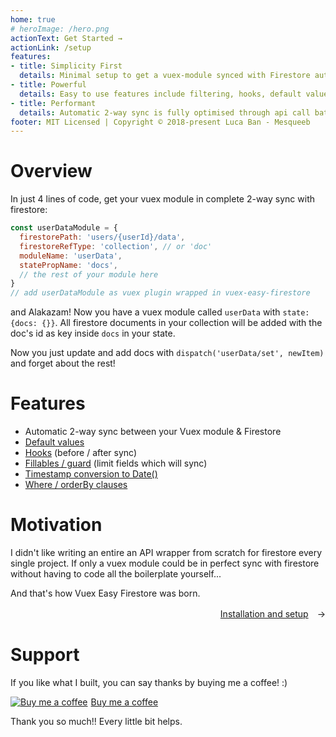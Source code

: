 ```yaml
---
home: true
# heroImage: /hero.png
actionText: Get Started →
actionLink: /setup
features:
- title: Simplicity First
  details: Minimal setup to get a vuex-module synced with Firestore automatically.
- title: Powerful
  details: Easy to use features include filtering, hooks, default values, automatic Firestore Timestamp conversion & much more.
- title: Performant
  details: Automatic 2-way sync is fully optimised through api call batches.
footer: MIT Licensed | Copyright © 2018-present Luca Ban - Mesqueeb
---
```


# Overview

In just 4 lines of code, get your vuex module in complete 2-way sync with firestore:

```js
const userDataModule = {
  firestorePath: 'users/{userId}/data',
  firestoreRefType: 'collection', // or 'doc'
  moduleName: 'userData',
  statePropName: 'docs',
  // the rest of your module here
}
// add userDataModule as vuex plugin wrapped in vuex-easy-firestore
```

and Alakazam! Now you have a vuex module called `userData` with `state: {docs: {}}`.
All firestore documents in your collection will be added with the doc's id as key inside `docs` in your state.

Now you just update and add docs with `dispatch('userData/set', newItem)` and forget about the rest!

# Features

- Automatic 2-way sync between your Vuex module & Firestore
- [Default values](extra-features.html#default-values)
- [Hooks](hooks.html#hooks) (before / after sync)
- [Fillables / guard](extra-features.html#fillables-and-guard) (limit fields which will sync)
- [Timestamp conversion to Date()](extra-features.html#firestore-timestamp-conversion)
- [Where / orderBy clauses](query-data.html#where-orderby-clauses)

# Motivation

I didn't like writing an entire an API wrapper from scratch for firestore every single project. If only a vuex module could be in perfect sync with firestore without having to code all the boilerplate yourself...

And that's how Vuex Easy Firestore was born.

<div style="text-align: right; margin-bottom: 1rem"><a href="setup.html">Installation and setup</a>　→</div>

# Support

If you like what I built, you can say thanks by buying me a coffee! :)

<link href="https://fonts.googleapis.com/css?family=Cookie" rel="stylesheet"><a class="bmc-button" target="_blank" href="https://www.buymeacoffee.com/mesqueeb"><img src="https://www.buymeacoffee.com/assets/img/BMC-btn-logo.svg" alt="Buy me a coffee"><span style="margin-left:5px">Buy me a coffee</span></a>

Thank you so much!! Every little bit helps.
